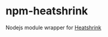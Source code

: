 
# npm-heatshrink
Nodejs module wrapper for [Heatshrink][1]


[1]: https://github.com/atomicobject/heatshrink "Heatshrink embedded compression library"
